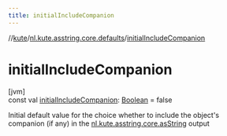 ```yaml
---
title: initialIncludeCompanion
---
```

//[kute](../../index.html)/[nl.kute.asstring.core.defaults](index.html)/[initialIncludeCompanion](initial-include-companion.html)



# initialIncludeCompanion



[jvm]\
const val [initialIncludeCompanion](initial-include-companion.html): [Boolean](https://kotlinlang.org/api/latest/jvm/stdlib/kotlin/-boolean/index.html) = false



Initial default value for the choice whether to include the object's companion (if any) in the [nl.kute.asstring.core.asString](../nl.kute.asstring.core/as-string.html) output




